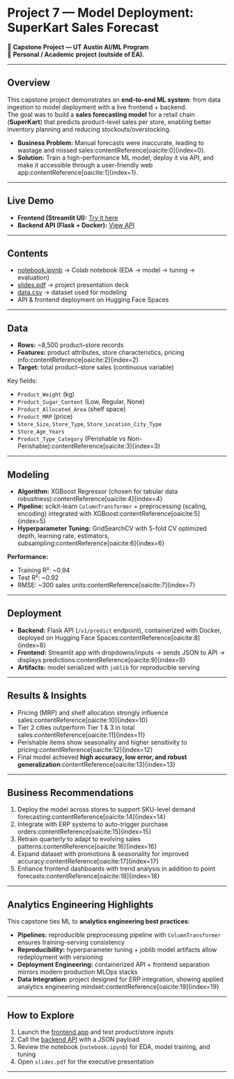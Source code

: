 # Project 7 — Model Deployment: SuperKart Sales Forecast

📌 **Capstone Project — UT Austin AI/ML Program**  
📌 **Personal / Academic project (outside of EA).**

---

## Overview
This capstone project demonstrates an **end-to-end ML system**: from data ingestion to model deployment with a live frontend + backend.  
The goal was to build a **sales forecasting model** for a retail chain (**SuperKart**) that predicts product-level sales per store, enabling better inventory planning and reducing stockouts/overstocking.

- **Business Problem:** Manual forecasts were inaccurate, leading to wastage and missed sales:contentReference[oaicite:0]{index=0}.  
- **Solution:** Train a high-performance ML model, deploy it via API, and make it accessible through a user-friendly web app:contentReference[oaicite:1]{index=1}.  

---

## Live Demo
- **Frontend (Streamlit UI):** [Try it here](https://huggingface.co/spaces/igross/superkart-sales-forecast-frontend-space)  
- **Backend API (Flask + Docker):** [View API](https://huggingface.co/spaces/igross/superkart-sales-forecast-backend)  

---

## Contents
- [notebook.ipynb](./notebook.ipynb) → Colab notebook (EDA → model → tuning → evaluation)  
- [slides.pdf](./slides.pdf) → project presentation deck  
- [data.csv](./data.csv) → dataset used for modeling  
- API & frontend deployment on Hugging Face Spaces  

---

## Data
- **Rows:** ~8,500 product–store records  
- **Features:** product attributes, store characteristics, pricing info:contentReference[oaicite:2]{index=2}  
- **Target:** total product–store sales (continuous variable)  

Key fields:  
- `Product_Weight` (kg)  
- `Product_Sugar_Content` (Low, Regular, None)  
- `Product_Allocated_Area` (shelf space)  
- `Product_MRP` (price)  
- `Store_Size`, `Store_Type`, `Store_Location_City_Type`  
- `Store_Age_Years`  
- `Product_Type_Category` (Perishable vs Non-Perishable):contentReference[oaicite:3]{index=3}  

---

## Modeling
- **Algorithm:** XGBoost Regressor (chosen for tabular data robustness):contentReference[oaicite:4]{index=4}  
- **Pipeline:** scikit-learn `ColumnTransformer` + preprocessing (scaling, encoding) integrated with XGBoost:contentReference[oaicite:5]{index=5}  
- **Hyperparameter Tuning:** GridSearchCV with 5-fold CV optimized depth, learning rate, estimators, subsampling:contentReference[oaicite:6]{index=6}  

**Performance:**  
- Training R²: ~0.94  
- Test R²: ~0.92  
- RMSE: ~300 sales units:contentReference[oaicite:7]{index=7}  

---

## Deployment
- **Backend:** Flask API (`/v1/predict` endpoint), containerized with Docker, deployed on Hugging Face Spaces:contentReference[oaicite:8]{index=8}  
- **Frontend:** Streamlit app with dropdowns/inputs → sends JSON to API → displays predictions:contentReference[oaicite:9]{index=9}  
- **Artifacts:** model serialized with `joblib` for reproducible serving  

---

## Results & Insights
- Pricing (MRP) and shelf allocation strongly influence sales:contentReference[oaicite:10]{index=10}  
- Tier 2 cities outperform Tier 1 & 3 in total sales:contentReference[oaicite:11]{index=11}  
- Perishable items show seasonality and higher sensitivity to pricing:contentReference[oaicite:12]{index=12}  
- Final model achieved **high accuracy, low error, and robust generalization**:contentReference[oaicite:13]{index=13}  

---

## Business Recommendations
1. Deploy the model across stores to support SKU-level demand forecasting:contentReference[oaicite:14]{index=14}  
2. Integrate with ERP systems to auto-trigger purchase orders:contentReference[oaicite:15]{index=15}  
3. Retrain quarterly to adapt to evolving sales patterns:contentReference[oaicite:16]{index=16}  
4. Expand dataset with promotions & seasonality for improved accuracy:contentReference[oaicite:17]{index=17}  
5. Enhance frontend dashboards with trend analysis in addition to point forecasts:contentReference[oaicite:18]{index=18}  

---

## Analytics Engineering Highlights
This capstone ties ML to **analytics engineering best practices**:  
- **Pipelines:** reproducible preprocessing pipeline with `ColumnTransformer` ensures training–serving consistency  
- **Reproducibility:** hyperparameter tuning + joblib model artifacts allow redeployment with versioning  
- **Deployment Engineering:** containerized API + frontend separation mirrors modern production MLOps stacks  
- **Data Integration:** project designed for ERP integration, showing applied analytics engineering mindset:contentReference[oaicite:19]{index=19}  

---

## How to Explore
1. Launch the [frontend app](https://huggingface.co/spaces/igross/superkart-sales-forecast-frontend-space) and test product/store inputs  
2. Call the [backend API](https://huggingface.co/spaces/igross/superkart-sales-forecast-backend) with a JSON payload  
3. Review the notebook (`notebook.ipynb`) for EDA, model training, and tuning  
4. Open `slides.pdf` for the executive presentation  

---
